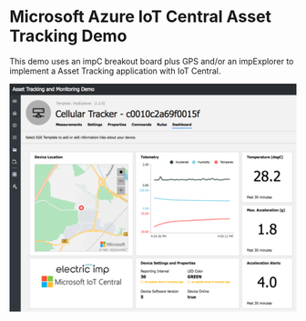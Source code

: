 # Microsoft Azure IoT Central Asset Tracking Demo

This demo uses an impC breakout board plus GPS and/or an impExplorer to implement a Asset Tracking application with IoT Central.

![IoT Central Asset Tracking screen shot](imgs/Asset-Tracker-screen-shot.png)
